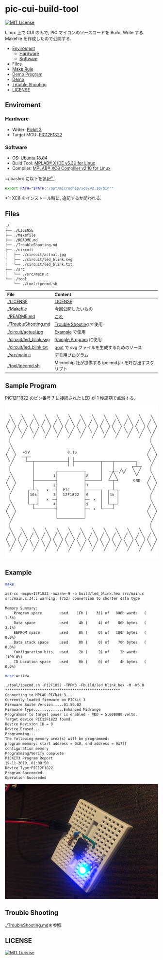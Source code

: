 # pic-cui-build-tool

[![MIT License](https://img.shields.io/badge/license-MIT-blue.svg?style=flat)](./LICENSE)

Linux 上で CUI のみで, PIC マイコンのソースコードを Build, Write する Makefile を作成したので公開する.

- [Enviroment](#enviroment)
  - [Hardware](#hardware)
  - [Software](#software)
- [Files](#files)
- [Make Rule](#make-rule)
- [Demo Program](#demo-program)
- [Demo](#demo)
- [Trouble Shooting](#trouble-shooting)
- [LICENSE](#license)

## Enviroment

### Hardware

- Writer: [Pickit 3](https://www.microchip.com/Developmenttools/ProductDetails/PG164130)
- Target MCU: [PIC12F1822](https://www.microchip.com/wwwproducts/en/PIC12F1822)

### Software

- OS: [Ubuntu 18.04](https://www.ubuntu.com/)
- Build Tool: [MPLAB® X IDE v5.30 for Linux](http://www.microchip.com/mplab/mplab-x-ide)
- Compiler: [MPLAB® XC8 Compliler v2.10 for Linux](http://www.microchip.com/mplab/compilers)

~/.bashrc に以下を追記[<sup>\*1</sup>](#note1).

```bash
export PATH="$PATH:'/opt/microchip/xc8/v2.10/bin'"
```

<a id="note1">\*1: XC8 をインストール時に, 追記するか問われる.</a>

## Files

```text
./
├── ./LICENSE
├── ./Makefile
├── ./README.md
├── ./TroubleShooting.md
├── ./circuit
│   ├── ./circuit/actual.jpg
│   ├── ./circuit/led_blink.svg
│   └── ./circuit/led_blink.txt
├── ./src
│   └── ./src/main.c
└── ./tool
    └── ./tool/ipecmd.sh
```

|File|Content|
|:--|:--|
|[./LICENSE](./LICENSE)|[LICENSE](#license)|
|[./Makefile](./Makefile)|今回公開したいもの|
|[./README.md](./README.md)|[これ](#pic-cui-build-linux)|
|[./TroubleShooting.md](./TroubleShooting.md)|[Trouble Shooting](#trouble-shooting) で使用|
|[./circuit/actual.jpg](./circuit/actual.jpg)|[Example](#example) で使用|
|[./circuit/led\_blink.svg](./circuit/led_blink.svg)|[Sample Program](#sample-program) に使用|
|[./circuit/led\_blink.txt](./circuit/led_blink.txt)|[goat](https://github.com/blampe/goat) で svg ファイルを生成するためのソース|
|[./src/main.c](./src/main.c)|デモ用プログラム|
|[./tool/ipecmd.sh](./tool/ipecmd.sh)|Microchip 社が提供する ipecmd.jar を呼び出すスクリプト|

## Sample Program

PIC12F1822 のピン番号 7 に接続された LED が 1 秒周期で点滅する.

![Circuit](circuit/led_blink.svg "Circuit")

## Example

```bash
make
```

```text
xc8-cc -mcpu=12F1822 -mwarn=-9 -o build/led_blink.hex src/main.c
src/main.c:34:: warning: (752) conversion to shorter data type

Memory Summary:
    Program space        used    1Fh (    31) of   800h words   (  1.5%)
    Data space           used     4h (     4) of    80h bytes   (  3.1%)
    EEPROM space         used     0h (     0) of   100h bytes   (  0.0%)
    Data stack space     used     0h (     0) of    70h bytes   (  0.0%)
    Configuration bits   used     2h (     2) of     2h words   (100.0%)
    ID Location space    used     0h (     0) of     4h bytes   (  0.0%)
```

```bash
make writew
```

```text
./tool/ipecmd.sh -P12F1822 -TPPK3 -Fbuild/led_blink.hex -M -W5.0
*****************************************************
Connecting to MPLAB PICkit 3...
Currently loaded firmware on PICkit 3
Firmware Suite Version.....01.56.02
Firmware type..............Enhanced Midrange
Programmer to target power is enabled - VDD = 5.000000 volts.
Target device PIC12F1822 found.
Device Revision ID = 9
Device Erased...
Programming...
The following memory area(s) will be programmed:
program memory: start address = 0x0, end address = 0x7ff
configuration memory
Programming/Verify complete
PICKIT3 Program Report
19-11-2019, 01:08:50
Device Type:PIC12F1822
Program Succeeded.
Operation Succeeded
```

![actual](./circuit/actual.jpg)

## Trouble Shooting

[./TroubleShooting.md](./TroubleShooting.md)を参照.

## LICENSE

[![MIT License](https://img.shields.io/badge/license-MIT-blue.svg?style=flat)](LICENSE)
